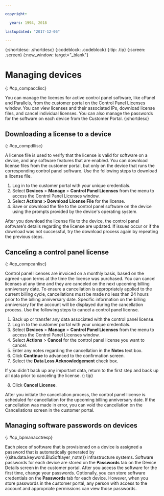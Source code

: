```yaml
---

copyright:

  years: 1994, 2018

lastupdated: "2017-12-06"

---
```


{:shortdesc: .shortdesc}
{:codeblock: .codeblock}
{:tip: .tip}
{:screen: .screen}
{:new_window: target="_blank"}

# Managing devices
{: #cp_compacclisc}

You can manage the licenses for active control panel software, like cPanel and Parallels, from the customer portal on the Control Panel Licenses window. You can view licenses and their associated IPs, download license files, and cancel individual licenses. You can also manage the passwords for the software on each device from the Customer Portal.
{:shortdesc}


## Downloading a license to a device
{: #cp_compdllisc}

A license file is used to verify that the license is valid for software on a device, and any software features that are enabled. You can download license files from the customer portal, but only on the device that runs the corresponding control panel software. Use the following steps to download a license file.

1. Log in to the customer portal with your unique credentials.
2. Select **Devices** > **Manage** > **Control Panel Licenses** from the menu to access the Control Panel Licenses window.
3. Select **Actions > Download License File** for the license.
4. Save or download the file to the control panel software on the device using the prompts provided by the device's operating system.

After you download the license file to the device, the control panel software's details regarding the license are updated. If issues occur or if the download was not successful, try the download process again by repeating the previous steps.

## Canceling a control panel license
{: #cp_compcanlisc}

Control panel licenses are invoiced on a monthly basis, based on the agreed-upon terms at the time the license was purchased. You can cancel licenses at any time and they are canceled on the next upcoming billing anniversary date. To ensure a cancellation is appropriately applied to the current billing cycle, cancellations must be made no less than 24 hours prior to the billing anniversary date. Specific information on the billing anniversary for the account will be displayed during the cancellation process. Use the following steps to cancel a control panel license.

1. Back up or transfer any data associated with the control panel license.
2. Log in to the customer portal with your unique credentials.
3. Select **Devices** > **Manage** > **Control Panel Licenses** from the menu to access the Control Panel Licenses window.
4. Select **Actions** > **Cancel** for the control panel license you want to cancel.
5. Enter any notes regarding the cancellation in the **Notes** text box.
6. Click **Continue** to advanced to the confirmation screen.
7. Select the **Data Loss Acknowledgement** check box.

  If you didn't back up any important data, return to the first step and back up all data prior to canceling the license.
  {: tip}

8. Click **Cancel License**.

After you initiate the cancellation process, the control panel license is scheduled for cancellation for the upcoming billing anniversary date. If the cancellation was made in error, you can void the cancellation on the Cancellations screen in the customer portal.

## Managing software passwords on devices
{: #cp_bpmanacctresp}

Each piece of software that is provisioned on a device is assigned a password that is automatically generated by {{site.data.keyword.BluSoftlayer_notm}} infrastructure systems. Software passwords for each device are stored on the **Passwords** tab on the Device Details screen in the customer portal.  After you access the software for the first time, change your passwords. Optionally, you can store software credentials on the **Passwords** tab for each device. However, when you store passwords in the customer portal, any person with access to the account and appropriate permissions can view those passwords.
